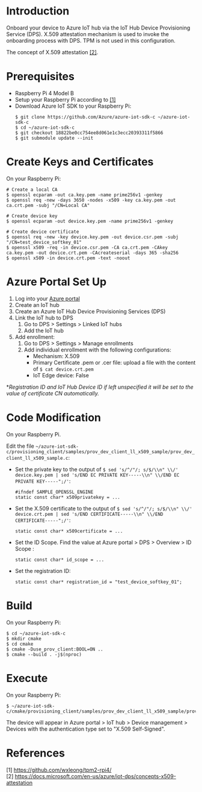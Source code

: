 # Introduction

Onboard your device to Azure IoT hub via the IoT Hub Device Provisioning Service (DPS). X.509 attestation mechanism is used to invoke the onboarding process with DPS. TPM is not used in this configuration.

The concept of X.509 attestation [[2]](#2).

# Prerequisites

- Raspberry Pi 4 Model B
- Setup your Raspberry Pi according to [[1]](#1)
- Download Azure IoT SDK to your Raspberry Pi:
    ```
    $ git clone https://github.com/Azure/azure-iot-sdk-c ~/azure-iot-sdk-c
    $ cd ~/azure-iot-sdk-c
    $ git checkout 18822be0cc754ee8d061e1c3ecc20393311f5866
    $ git submodule update --init
    ```

# Create Keys and Certificates

On your Raspberry Pi:
```
# Create a local CA
$ openssl ecparam -out ca.key.pem -name prime256v1 -genkey
$ openssl req -new -days 3650 -nodes -x509 -key ca.key.pem -out ca.crt.pem -subj "/CN=Local CA"

# Create device key
$ openssl ecparam -out device.key.pem -name prime256v1 -genkey

# Create device certificate
$ openssl req -new -key device.key.pem -out device.csr.pem -subj "/CN=test_device_softkey_01"
$ openssl x509 -req -in device.csr.pem -CA ca.crt.pem -CAkey ca.key.pem -out device.crt.pem -CAcreateserial -days 365 -sha256
$ openssl x509 -in device.crt.pem -text -noout
```

# Azure Portal Set Up

1. Log into your [Azure portal](https://portal.azure.com/)
2. Create an IoT hub
3. Create an Azure IoT Hub Device Provisioning Services (DPS)
4. Link the IoT hub to DPS
    1. Go to DPS > Settings > Linked IoT hubs
    2. Add the IoT hub
5. Add enrollment:
    1. Go to DPS > Settings > Manage enrollments
    2. Add individual enrollment with the following configurations:
        - Mechanism: X.509
        - Primary Certificate .pem or .cer file: upload a file with the content of `$ cat device.crt.pem`
        - IoT Edge device: False

**Registration ID and IoT Hub Device ID if left unspecified it will be set to the value of certificate CN automatically.*

# Code Modification

On your Raspberry Pi.

Edit the file `~/azure-iot-sdk-c/provisioning_client/samples/prov_dev_client_ll_x509_sample/prov_dev_client_ll_x509_sample.c`:
- Set the private key to the output of `$ sed 's/^/"/; s/$/\\n" \\/' device.key.pem | sed 's/END EC PRIVATE KEY-----\\n" \\/END EC PRIVATE KEY-----";/'`:
    ```
    #ifndef SAMPLE_OPENSSL_ENGINE
    static const char* x509privatekey = ...
    ```
- Set the X.509 certificate to the output of `$ sed 's/^/"/; s/$/\\n" \\/' device.crt.pem | sed 's/END CERTIFICATE-----\\n" \\/END CERTIFICATE-----";/'`:
    ```
    static const char* x509certificate = ...
    ```
- Set the ID Scope. Find the value at Azure portal > DPS > Overview > ID Scope :
    ```
    static const char* id_scope = ...
    ```
- Set the registration ID:
    ```
    static const char* registration_id = "test_device_softkey_01";
    ```

# Build

On your Raspberry Pi:
```
$ cd ~/azure-iot-sdk-c
$ mkdir cmake
$ cd cmake
$ cmake -Duse_prov_client:BOOL=ON ..
$ cmake --build . -j$(nproc)
```

# Execute

On your Raspberry Pi:
```
$ ~/azure-iot-sdk-c/cmake/provisioning_client/samples/prov_dev_client_ll_x509_sample/prov_dev_client_ll_x509_sample
```

The device will appear in Azure portal > IoT hub > Device management > Devices with the authentication type set to "X.509 Self-Signed".

# References

<a id="1">[1] https://github.com/wxleong/tpm2-rpi4/</a> <br>
<a id="2">[2] https://docs.microsoft.com/en-us/azure/iot-dps/concepts-x509-attestation</a> <br>
